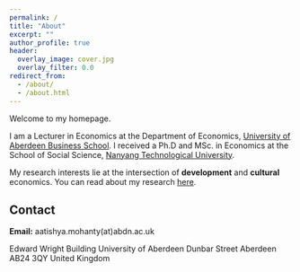 ```yaml
---
permalink: /
title: "About"
excerpt: ""
author_profile: true
header:
  overlay_image: cover.jpg
  overlay_filter: 0.0
redirect_from: 
  - /about/
  - /about.html
---
```



Welcome to my homepage.

I am a Lecturer in Economics at the Department of Economics, [University of Aberdeen Business School](https://www.abdn.ac.uk/business/). I received a Ph.D and MSc. in Economics at the School of Social Science, [Nanyang Technological University](https://www.ntu.edu.sg/sss/economics). 

My research interests lie at the intersection of **development** and **cultural** economics. You can read about my research [here](research).

## Contact
**Email:** aatishya.mohanty(at)abdn.ac.uk

Edward Wright Building
University of Aberdeen
Dunbar Street
Aberdeen AB24 3QY
United Kingdom


